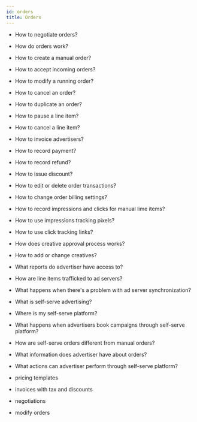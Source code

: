 ```yaml
---
id: orders
title: Orders
---
```


- How to negotiate orders?
- How do orders work?
- How to create a manual order?
- How to accept incoming orders?
- How to modify a running order?
- How to cancel an order?
- How to duplicate an order?
- How to pause a line item?
- How to cancel a line item?
- How to invoice advertisers?
- How to record payment?
- How to record refund?
- How to issue discount?
- How to edit or delete order transactions?
- How to change order billing settings?
- How to record impressions and clicks for manual lime items?
- How to use impressions tracking pixels?
- How to use click tracking links?
- How does creative approval process works?
- How to add or change creatives?
- What reports do advertiser have access to?
- How are line items trafficked to ad servers?
- What happens when there's a problem with ad server synchronization?

- What is self-serve advertising?
- Where is my self-serve platform?
- What happens when advertisers book campaigns through self-serve platform?
- How are self-serve orders different from manual orders?
- What information does advertiser have about orders?
- What actions can advertiser perform through self-serve platform?

- pricing templates
- invoices with tax and discounts
- negotiations
- modify orders